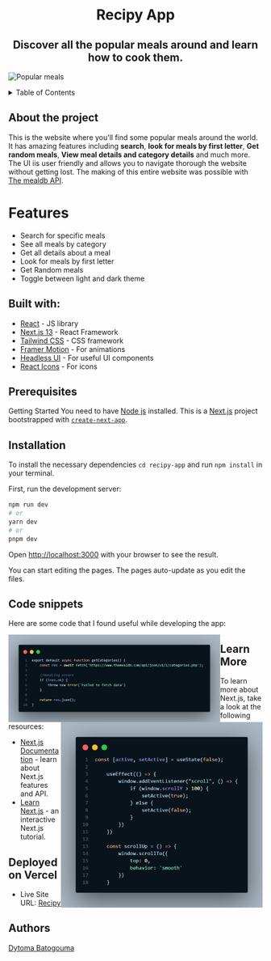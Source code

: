 <h1 align='center'>Recipy App</h1>


<h2 align='center'>Discover all the popular meals around and learn how to cook them.</h2>

![Popular meals](https://ibb.co/xSCBqjk)

<details>
  <summary>Table of Contents</summary>
  <ol>
    <li>
      <a href="#about-the-project">About The Project</a>
      <ul>
        <li><a href="#built-with">Built With</a></li>
      </ul>
    </li>
    <li>
      <ul>
        <li><a href="#prerequisites">Prerequisites</a></li>
        <li><a href="#installation">Installation</a></li>
      </ul>
    </li>
    <li><a href="#description">Description</a></li>
    <li><a href="#dependencies">Desktop View</a></li>
    <li><a href="#code-snippets">Mobile View</a></li>
    <li><a href="#authors">Authors</a></li>
  </ol>
</details>


## About the project

This is the website where you'll find some popular meals around the world. It has amazing features including **search**, **look for meals by first letter**, **Get random meals**, **View meal details and category details** and much more. The UI iis user friendly and allows you to navigate thorough the website without getting lost. The making of this entire website was possible with [The mealdb API](https://www.themealdb.com/api.php).

#  Features
<ul>
<li>Search for specific meals
<li>See all meals by category
<li>Get all details about a meal
<li>Look for meals by first letter
<li>Get Random meals 
<li>Toggle between light and dark theme
</ul>

## Built with:
- [React](https://legacy.reactjs.org/) - JS library
- [Next.js 13](https://nextjs.org/) - React Framework
- [Tailwind CSS](https://tailwindcss.com/) - CSS framework
- [Framer Motion](https://www.framer.com/motion/) - For animations
- [Headless UI](https://headlessui.com/) - For useful UI components
- [React Icons](https://react-icons.github.io/react-icons) - For icons


## Prerequisites

Getting Started
You need to have [Node js](https://nodejs.org/en/download) installed.
This is a [Next.js](https://nextjs.org/) project bootstrapped with [`create-next-app`](https://github.com/vercel/next.js/tree/canary/packages/create-next-app).

## Installation

To install the necessary dependencies `cd recipy-app` and run `npm install` in your terminal.

First, run the development server:

```bash
npm run dev
# or
yarn dev
# or
pnpm dev
```

Open [http://localhost:3000](http://localhost:3000) with your browser to see the result.

You can start editing the pages. The pages auto-update as you edit the files.

## Code snippets
Here are some code that I found useful while developing the app:

<img src='./public/images/code.png' align='left' width='420' alt='fetch data' />
<img src='./public/images/code2.png' align='right' width='400' alt='scroll to top' />

## Learn More

To learn more about Next.js, take a look at the following resources:

- [Next.js Documentation](https://nextjs.org/docs) - learn about Next.js features and API.
- [Learn Next.js](https://nextjs.org/learn) - an interactive Next.js tutorial.

## Deployed on Vercel

- Live Site URL: [Recipy](https://https://recipes-app-cj7m.vercel.app/)

## Authors

<a href="https://www.linkedin.com/in/dytoma-batogouma-6aa946235/">Dytoma Batogouma</a></br>

